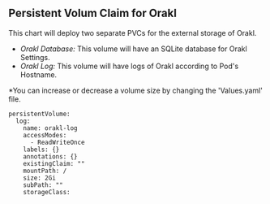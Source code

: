 ## Persistent Volum Claim for Orakl ##

This chart will deploy two separate PVCs for the external storage of Orakl.
 
- *Orakl Database:* This volume will have an SQLite database for Orakl Settings. 
- *Orakl Log:* This volume will have logs of Orakl according to Pod's Hostname.

*You can increase or decrease a volume size by changing the 'Values.yaml' file.

```
persistentVolume:
  log:
    name: orakl-log
    accessModes:
      - ReadWriteOnce
    labels: {}
    annotations: {}
    existingClaim: ""
    mountPath: /
    size: 2Gi
    subPath: ""
    storageClass: 

```
